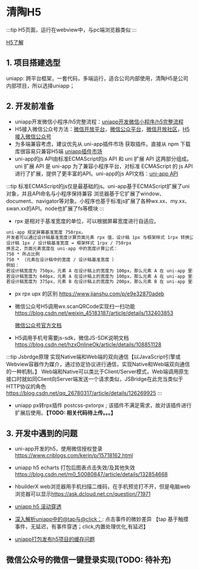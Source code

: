 # 清陶H5

:::tip
H5页面，运行在webview中，与pc端浏览器类似
:::

[H5了解](https://blog.csdn.net/gaochenglong1/article/details/102999377)

## 1. 项目搭建选型

uniapp: 跨平台框架，一套代码，多端运行，适合公司内部使用，清陶H5是公司内部项目，所以选择uniapp；

## 2. 开发前准备

- uniapp开发微信小程序/h5完整流程：[uniapp开发微信小程序/h5完整流程](https://blog.csdn.net/weixin_48164217/article/details/122582611)
- H5接入微信公众号方法：[微信开放平台](https://open.weixin.qq.com/)，[微信公众平台](https://mp.weixin.qq.com/)，[微信开放社区](https://developers.weixin.qq.com/community/develop/mweb/0000e6b0e083c0244a9c6f7e451005)，[H5接入微信公众号](https://blog.csdn.net/m0_53808238/article/details/122089306)
- 为多端兼容考虑，建议优先从 uni-app插件市场 获取插件。直接从 npm 下载库很容易只兼容H5端 [uniapp插件市场](https://ext.dcloud.net.cn/)
- uni-app的js API由标准ECMAScript的js API 和 uni 扩展 API 这两部分组成。uni 扩展 API 是 uni-app 为了兼容小程序平台，对标准 ECMAScript 的 js API 进行了扩展，提供了更丰富的API。uni-app的js API文档：[uni-app API](https://uniapp.dcloud.io/api/README)

:::tip
标准ECMAScript的js仅是最基础的js。uni-app基于ECMAScript扩展了uni对象，并且API命名与小程序保持兼容
浏览器基于它扩展了window、document、navigator等对象。小程序也基于标准js扩展了各种wx.xx、my.xx、swan.xx的API。node也扩展了fs等模块
:::

- rpx 是相对于基准宽度的单位，可以根据屏幕宽度进行自适应。

```txt
uni-app 规定屏幕基准宽度 750rpx。
开发者可以通过设计稿基准宽度计算页面元素 rpx 值，设计稿 1px 与框架样式 1rpx 转换公式如下：
设计稿 1px / 设计稿基准宽度 = 框架样式 1rpx / 750rpx
换言之，页面元素宽度在 uni-app 中的宽度计算公式：
750 * 所占比例
750 * （元素在设计稿中的宽度 / 设计稿基准宽度 ）
例如：
若设计稿宽度为 750px，元素 A 在设计稿上的宽度为 100px，那么元素 A 在 uni-app 里面的宽度应该设为：750 * 100 / 750，结果为：100rpx。
若设计稿宽度为 640px，元素 A 在设计稿上的宽度为 100px，那么元素 A 在 uni-app 里面的宽度应该设为：750 * 100 / 640，结果为：117rpx。
若设计稿宽度为 375px，元素 B 在设计稿上的宽度为 200px，那么元素 B 在 uni-app 里面的宽度应该设为：750 * 200 / 375，结果为：400rpx。
```

- px rpx upx 的区别 <https://www.jianshu.com/p/e9e32870adeb>

- 微信公众号H5调用wx.scanQRCode实现扫一扫功能 <https://blog.csdn.net/weixin_45183187/article/details/132403853>

    [微信公众号官方文档](https://developers.weixin.qq.com/doc/offiaccount/OA_Web_Apps/JS-SDK.html#1)

- H5调用手机号需要js-sdk，微信JS-SDK说明文档 <https://blog.csdn.net/hzxOnlineOk/article/details/108851128>

:::tip
Jsbrdge原理 实现Native端和Web端的双向通信【以JavaScript引擎或Webview容器作为媒介，通过协定协议进行通信，实现Native和Web端双向通信的一种机制。】
Web端和Native可以类比于Client/Server模式，Web端调用原生接口时就如同Client向Server端发送一个请求类似，JSBridge在此充当类似于HTTP协议的角色
<https://blog.csdn.net/qq_26780317/article/details/126269925>
:::

- uniapp px转rpx插件 postcss-pxtorpx ; 该插件不满足需求，故对该插件进行扩展后使用。**【TODO: 相关代码待上传。。。】**

## 3. 开发中遇到的问题

- uni-app开发的h5，使用微信授权登录 <https://www.cnblogs.com/kerin/p/15718162.html>

- uniapp h5 echarts 打包后图表点击失效/及其他失效 <https://blog.csdn.net/m0_50080847/article/details/132854668>

- hbuilderX web浏览器用手机扫描二维码，在手机预览打不开，但是电脑web浏览器可以显示<https://ask.dcloud.net.cn/question/71971>

- [uniapp h5 滚动穿透](https://blog.csdn.net/peachban/article/details/134307008)

- [深入解析uniapp中的@tap与@click：](https://cloud.baidu.com/article/3237243): 点击事件的微妙差异 【tap 基于触摸事件，无延迟，有事件穿透；click,内置处理优化,有延迟】

- [uniapp打包发布h5项目的缓存问题](https://blog.csdn.net/weixin_64530670/article/details/130772494)

## 微信公众号的微信一键登录实现(TODO: 待补充)
